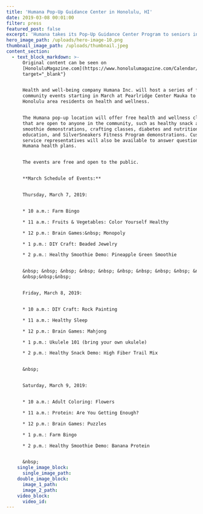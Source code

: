 ```yaml
---
title: 'Humana Pop-Up Guidance Center in Honolulu, HI'
date: 2019-03-08 00:01:00
filter: press
featured_post: false
excerpt: 'Humana takes its Pop-Up Guidance Center Program to seniors in Honolulu, Hawaii'
hero_image_path: /uploads/hero-image-10.png
thumbnail_image_path: /uploads/thumbnail.jpeg
content_section:
  - text_block_markdown: >-
      Original content can be seen on
      [HonoluluMagazine.com](https://www.honolulumagazine.com/Calendar/index.php/name/Health-and-Wellness-Pop-Up/event/11997/requiressl/true/){:
      target="_blank"}


      Health and well-being company Humana Inc. will host a series of free
      community events starting in March at Pearlridge Center Mauka to educate
      Honolulu area residents on health and wellness.


      The Humana pop-up location will offer free health and wellness classes
      that are open to anyone in the community, such as healthy snack and
      smoothie demonstrations, crafting classes, diabetes and nutrition
      education, and SilverSneakers Fitness Program demonstrations. Customer
      service representatives will also be available to answer questions on
      Humana health plans.


      The events are free and open to the public.


      **March Schedule of Events:**


      Thursday, March 7, 2019:


      * 10 a.m.: Farm Bingo

      * 11 a.m.: Fruits & Vegetables: Color Yourself Healthy

      * 12 p.m.: Brain Games:&nbsp; Monopoly

      * 1 p.m.: DIY Craft: Beaded Jewelry

      * 2 p.m.: Healthy Smoothie Demo: Pineapple Green Smoothie


      &nbsp; &nbsp; &nbsp; &nbsp; &nbsp; &nbsp; &nbsp; &nbsp; &nbsp; &nbsp;
      &nbsp;&nbsp;&nbsp;


      Friday, March 8, 2019:


      * 10 a.m.: DIY Craft: Rock Painting

      * 11 a.m.: Healthy Sleep

      * 12 p.m.: Brain Games: Mahjong

      * 1 p.m.: Ukulele 101 (bring your own ukulele)

      * 2 p.m.: Healthy Snack Demo: High Fiber Trail Mix


      &nbsp;


      Saturday, March 9, 2019:


      * 10 a.m.: Adult Coloring: Flowers

      * 11 a.m.: Protein: Are You Getting Enough?

      * 12 p.m.: Brain Games: Puzzles

      * 1 p.m.: Farm Bingo

      * 2 p.m.: Healthy Smoothie Demo: Banana Protein


      &nbsp;
    single_image_block:
      single_image_path:
    double_image_block:
      image_1_path:
      image_2_path:
    video_block:
      video_id:
---
```


